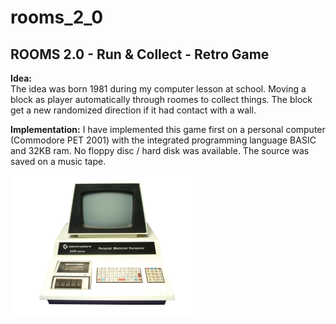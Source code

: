 # rooms_2_0

## ROOMS 2.0 - Run &amp; Collect - Retro Game

**Idea:**  
The idea was born 1981 during my computer lesson at school.
Moving a block as player automatically through roomes to collect things.
The block get a new randomized direction if it had contact with a wall.

**Implementation:**
I have implemented this game first on a personal computer (Commodore PET 2001)
with the integrated programming language BASIC and 32KB ram.
No floppy disc / hard disk was available. The source was saved on a music tape.

![PET-2001](./images/pet-2001-small.png)

